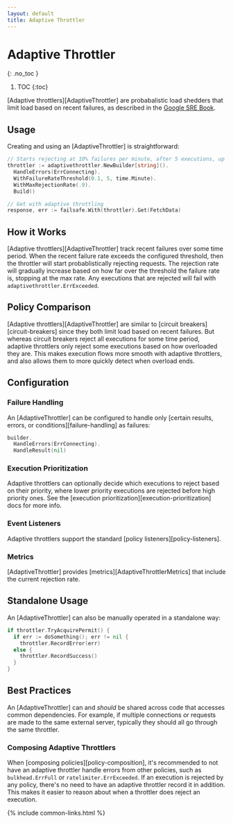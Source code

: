 ```yaml
---
layout: default
title: Adaptive Throttler
---
```


# Adaptive Throttler
{: .no_toc }

1. TOC
{:toc}

[Adaptive throttlers][AdaptiveThrottler] are probabalistic load shedders that limit load based on recent failures, as described in the [Google SRE Book][throttling].

## Usage

Creating and using an [AdaptiveThrottler] is straightforward:

```go
// Starts rejecting at 10% failures per minute, after 5 executions, up to 90% max rejections
throttler := adaptivethrottler.NewBuilder[string]().
  HandleErrors(ErrConnecting).
  WithFailureRateThreshold(0.1, 5, time.Minute).
  WithMaxRejectionRate(.9).
  Build()

// Get with adaptive throttling
response, err := failsafe.With(throttler).Get(FetchData)
```

## How it Works

[Adaptive throttlers][AdaptiveThrottler] track recent failures over some time period. When the recent failure rate exceeds the configured threshold, then the throttler will start probablistically rejecting requests. The rejection rate will gradually increase based on how far over the threshold the failure rate is, stopping at the max rate. Any executions that are rejected will fail with `adaptivethrottler.ErrExceeded`.

## Policy Comparison

[Adaptive throttlers][AdaptiveThrottler] are similar to [circuit breakers][circuit-breakers] since they both limit load based on recent failures. But whereas circuit breakers reject all executions for some time period, adaptive throttlers only reject some executions based on how overloaded they are. This makes execution flows more smooth with adaptive throttlers, and also allows them to more quickly detect when overload ends.

## Configuration

### Failure Handling

An [AdaptiveThrottler] can be configured to handle only [certain results, errors, or conditions][failure-handling] as failures:

```go
builder.
  HandleErrors(ErrConnecting).
  HandleResult(nil)
```

### Execution Prioritization

Adaptive throttlers can optionally decide which executions to reject based on their priority, where lower priority executions are rejected before high priority ones. See the [execution prioritization][execution-prioritization] docs for more info.

### Event Listeners

Adaptive throttlers support the standard [policy listeners][policy-listeners].

### Metrics

[AdaptiveThrottler] provides [metrics][AdaptiveThrottlerMetrics] that include the current rejection rate. 

## Standalone Usage

An [AdaptiveThrottler] can also be manually operated in a standalone way:

```go
if throttler.TryAcquirePermit() {
  if err := doSomething(); err != nil {
    throttler.RecordError(err)
  else {
    throttler.RecordSuccess()
  }
}
```

## Best Practices

An [AdaptiveThrottler] can and *should* be shared across code that accesses common dependencies. For example, if multiple connections or requests are made to the same external server, typically they should all go through the same throttler.

### Composing Adaptive Throttlers

When [composing policies][policy-composition], it's recommended to not have an adaptive throttler handle errors from other policies, such as `bulkhead.ErrFull` or `ratelimiter.ErrExceeded`. If an execution is rejected by any policy, there's no need to have an adaptive throttler record it in addition. This makes it easier to reason about when a throttler does reject an execution.

[throttling]: https://sre.google/sre-book/handling-overload/#client-side-throttling-a7sYUg

{% include common-links.html %}